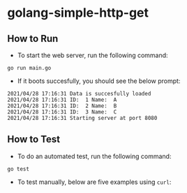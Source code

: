 # golang-simple-http-get

## How to Run

- To start the web server, run the following command:

`go run main.go`

- If it boots succesfully, you should see the below prompt:

```
2021/04/28 17:16:31 Data is succesfully loaded
2021/04/28 17:16:31 ID:  1 Name:  A
2021/04/28 17:16:31 ID:  2 Name:  B
2021/04/28 17:16:31 ID:  3 Name:  C
2021/04/28 17:16:31 Starting server at port 8080
```

## How to Test

- To do an automated test, run the following command:

`go test`

- To test manually, below are five examples using `curl`:
